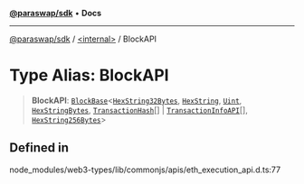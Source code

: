 [**@paraswap/sdk**](../../README.md) • **Docs**

***

[@paraswap/sdk](../../globals.md) / [\<internal\>](../README.md) / BlockAPI

# Type Alias: BlockAPI

> **BlockAPI**: [`BlockBase`](../namespaces/home_velenir-gnx570_Projects_Paraswap_paraswap-sdk_node_modules_web3-types_lib_commonjs_index/interfaces/BlockBase.md)\<[`HexString32Bytes`](HexString32Bytes.md), [`HexString`](HexString.md), [`Uint`](Uint.md), [`HexStringBytes`](HexStringBytes.md), [`TransactionHash`](../namespaces/home_velenir-gnx570_Projects_Paraswap_paraswap-sdk_node_modules_web3-types_lib_commonjs_index/type-aliases/TransactionHash.md)[] \| [`TransactionInfoAPI`](TransactionInfoAPI.md)[], [`HexString256Bytes`](HexString256Bytes.md)\>

## Defined in

node\_modules/web3-types/lib/commonjs/apis/eth\_execution\_api.d.ts:77
